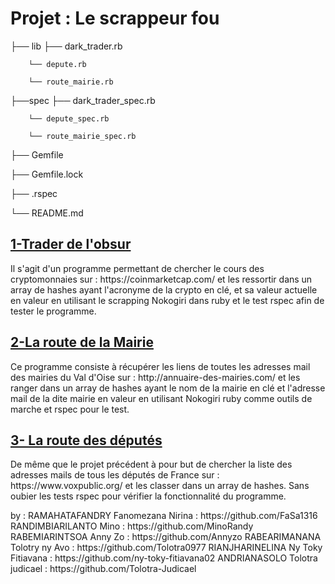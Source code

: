 

<h1>Projet : Le scrappeur fou</h1>


├── lib		├── dark_trader.rb

		└── depute.rb

		└── route_mairie.rb
		
├──spec		├── dark_trader_spec.rb

		└── depute_spec.rb

		└── route_mairie_spec.rb
		
├── Gemfile

├── Gemfile.lock

├── .rspec

└── README.md


<h2><u> 1-Trader de l'obsur </u></h2>

<p>Il s'agit d'un programme permettant de chercher le cours des cryptomonnaies sur : https://coinmarketcap.com/
et les ressortir dans un array de hashes ayant l'acronyme de la crypto en clé, et sa valeur actuelle en valeur en utilisant le scrapping Nokogiri dans ruby et le test rspec afin de tester le programme.</p>

<h2><u>2-La route de la Mairie</u></h2>

<p> Ce programme consiste à récupérer les liens de toutes les adresses mail des mairies du Val d'Oise sur : http://annuaire-des-mairies.com/
et les ranger dans un array de hashes ayant le nom de la mairie en clé et l'adresse mail de la dite mairie en valeur en utilisant Nokogiri ruby comme outils de marche et rspec pour le test.</p>


<h2><u>3- La route des députés</u></h2>

<p> De même que le projet précédent à pour but de chercher la liste des adresses mails de tous les députés de France sur : 
https://www.voxpublic.org/ et les classer dans un array de hashes. Sans oubier les tests rspec pour vérifier la fonctionnalité du programme. </p>
		by : 	RAMAHATAFANDRY Fanomezana Nirina : https://github.com/FaSa1316 
 			RANDIMBIARILANTO  Mino : https://github.com/MinoRandy
 			RABEMIARINTSOA Anny Zo : https://github.com/Annyzo
 			RABEARIMANANA Tolotry ny Avo : https://github.com/Tolotra0977
 			RIANJHARINELINA Ny Toky Fitiavana : https://github.com/ny-toky-fitiavana02
			ANDRIANASOLO Tolotra judicael :  https://github.com/Tolotra-Judicael
